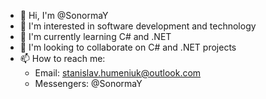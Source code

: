 - 👋 Hi, I'm @SonormaY
- 👀 I'm interested in software development and technology
- 🌱 I'm currently learning C# and .NET
- 💞️ I'm looking to collaborate on C# and .NET projects
- 📫 How to reach me:
	- Email: stanislav.humeniuk@outlook.com
	- Messengers: @SonormaY


<!---
SonormaY/SonormaY is a ✨ special ✨ repository because its `README.md` (this file) appears on your GitHub profile.
You can click the Preview link to take a look at your changes.
--->
